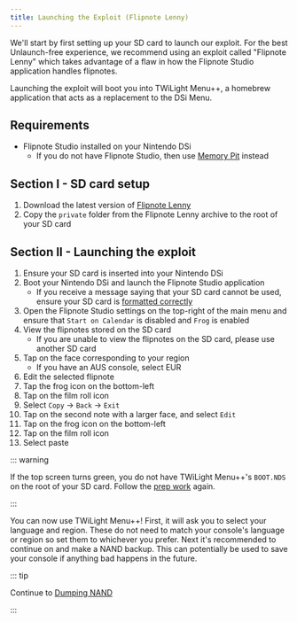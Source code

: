 ```yaml
---
title: Launching the Exploit (Flipnote Lenny)
---
```


We'll start by first setting up your SD card to launch our exploit. For the best Unlaunch-free experience, we recommend using an exploit called "Flipnote Lenny" which takes advantage of a flaw in how the Flipnote Studio application handles flipnotes.

Launching the exploit will boot you into TWiLight Menu++, a homebrew application that acts as a replacement to the DSi Menu.


## Requirements

- Flipnote Studio installed on your Nintendo DSi
   - If you do not have Flipnote Studio, then use [Memory Pit](launching-the-exploit.html) instead


## Section I - SD card setup

1. Download the latest version of [Flipnote Lenny](https://davejmurphy.com/%CD%A1-%CD%9C%CA%96-%CD%A1/)
1. Copy the `private` folder from the Flipnote Lenny archive to the root of your SD card


## Section II - Launching the exploit

1. Ensure your SD card is inserted into your Nintendo DSi
1. Boot your Nintendo DSi and launch the Flipnote Studio application
   - If you receive a message saying that your SD card cannot be used, ensure your SD card is [formatted correctly](sd-card-setup.html)
1. Open the Flipnote Studio settings on the top-right of the main menu and ensure that `Start on Calendar` is disabled and `Frog` is enabled
1. View the flipnotes stored on the SD card
   - If you are unable to view the flipnotes on the SD card, please use another SD card
1. Tap on the face corresponding to your region
   - If you have an AUS console, select EUR
1. Edit the selected flipnote
1. Tap the frog icon on the bottom-left
1. Tap on the film roll icon
1. Select `Copy` -> `Back` -> `Exit`
1. Tap on the second note with a larger face, and select `Edit`
1. Tap on the frog icon on the bottom-left
1. Tap on the film roll icon
1. Select paste

::: warning

If the top screen turns green, you do not have TWiLight Menu++'s `BOOT.NDS` on the root of your SD card. Follow the [prep work](get-started.html#section-i-prep-work) again.

:::

You can now use TWiLight Menu++! First, it will ask you to select your language and region. These do not need to match your console's language or region so set them to whichever you prefer. Next it's recommended to continue on and make a NAND backup. This can potentially be used to save your console if anything bad happens in the future.

::: tip

Continue to [Dumping NAND](dumping-nand.html)

:::
